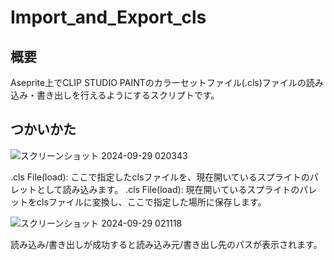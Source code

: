 # Import_and_Export_cls
 
## 概要
Aseprite上でCLIP STUDIO PAINTのカラーセットファイル(.cls)ファイルの読み込み・書き出しを行えるようにするスクリプトです。
## つかいかた
![スクリーンショット 2024-09-29 020343](https://github.com/user-attachments/assets/01f0f80f-210d-470b-9ba1-9236025dd463)

.cls File(load): ここで指定したclsファイルを、現在開いているスプライトのパレットとして読み込みます。
.cls File(load): 現在開いているスプライトのパレットをclsファイルに変換し、ここで指定した場所に保存します。


![スクリーンショット 2024-09-29 021118](https://github.com/user-attachments/assets/78890646-85e0-4e10-928a-fe1fc3ae1b18)

読み込み/書き出しが成功すると読み込み元/書き出し先のパスが表示されます。
